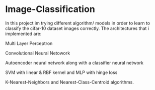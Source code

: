 # Image-Classification

In this project im trying different algorithm/ models in order to learn to classify the cifar-10 dataset images correctly. The architectures that i implemented are:    

Multi Layer Perceptron 

Convolutional Neural Netowork 

Autoencoder neural network along with a classifier neural network

SVM with linear & RBF kernel and MLP with hinge loss

K-Nearest-Neighbors and Nearest-Class-Centroid algorithms.
